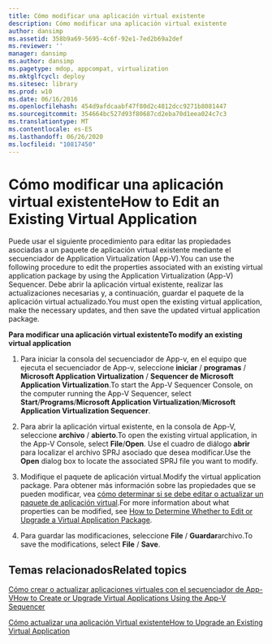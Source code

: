 ```yaml
---
title: Cómo modificar una aplicación virtual existente
description: Cómo modificar una aplicación virtual existente
author: dansimp
ms.assetid: 358b9a69-5695-4c6f-92e1-7ed2b69a2def
ms.reviewer: ''
manager: dansimp
ms.author: dansimp
ms.pagetype: mdop, appcompat, virtualization
ms.mktglfcycl: deploy
ms.sitesec: library
ms.prod: w10
ms.date: 06/16/2016
ms.openlocfilehash: 454d9afdcaabf47f80d2c4812dcc9271b8081447
ms.sourcegitcommit: 354664bc527d93f80687cd2eba70d1eea024c7c3
ms.translationtype: MT
ms.contentlocale: es-ES
ms.lasthandoff: 06/26/2020
ms.locfileid: "10817450"
---
```

# <span data-ttu-id="88fd9-103">Cómo modificar una aplicación virtual existente</span><span class="sxs-lookup"><span data-stu-id="88fd9-103">How to Edit an Existing Virtual Application</span></span>


<span data-ttu-id="88fd9-104">Puede usar el siguiente procedimiento para editar las propiedades asociadas a un paquete de aplicación virtual existente mediante el secuenciador de Application Virtualization (App-V).</span><span class="sxs-lookup"><span data-stu-id="88fd9-104">You can use the following procedure to edit the properties associated with an existing virtual application package by using the Application Virtualization (App-V) Sequencer.</span></span> <span data-ttu-id="88fd9-105">Debe abrir la aplicación virtual existente, realizar las actualizaciones necesarias y, a continuación, guardar el paquete de la aplicación virtual actualizado.</span><span class="sxs-lookup"><span data-stu-id="88fd9-105">You must open the existing virtual application, make the necessary updates, and then save the updated virtual application package.</span></span>

**<span data-ttu-id="88fd9-106">Para modificar una aplicación virtual existente</span><span class="sxs-lookup"><span data-stu-id="88fd9-106">To modify an existing virtual application</span></span>**

1.  <span data-ttu-id="88fd9-107">Para iniciar la consola del secuenciador de App-v, en el equipo que ejecuta el secuenciador de App-v, seleccione **iniciar** / **programas** / **Microsoft Application Virtualization** / **Sequencer de Microsoft Application Virtualization**.</span><span class="sxs-lookup"><span data-stu-id="88fd9-107">To start the App-V Sequencer Console, on the computer running the App-V Sequencer, select **Start**/**Programs**/**Microsoft Application Virtualization**/**Microsoft Application Virtualization Sequencer**.</span></span>

2.  <span data-ttu-id="88fd9-108">Para abrir la aplicación virtual existente, en la consola de App-V, seleccione **archivo** / **abierto**.</span><span class="sxs-lookup"><span data-stu-id="88fd9-108">To open the existing virtual application, in the App-V Console, select **File**/**Open**.</span></span> <span data-ttu-id="88fd9-109">Use el cuadro de diálogo **abrir** para localizar el archivo SPRJ asociado que desea modificar.</span><span class="sxs-lookup"><span data-stu-id="88fd9-109">Use the **Open** dialog box to locate the associated SPRJ file you want to modify.</span></span>

3.  <span data-ttu-id="88fd9-110">Modifique el paquete de aplicación virtual.</span><span class="sxs-lookup"><span data-stu-id="88fd9-110">Modify the virtual application package.</span></span> <span data-ttu-id="88fd9-111">Para obtener más información sobre las propiedades que se pueden modificar, vea [cómo determinar si se debe editar o actualizar un paquete de aplicación virtual](how-to-determine-whether-to-edit-or-upgrade-a-virtual-application-package.md).</span><span class="sxs-lookup"><span data-stu-id="88fd9-111">For more information about what properties can be modified, see [How to Determine Whether to Edit or Upgrade a Virtual Application Package](how-to-determine-whether-to-edit-or-upgrade-a-virtual-application-package.md).</span></span>

4.  <span data-ttu-id="88fd9-112">Para guardar las modificaciones, seleccione **File**  /  **Guardar**archivo.</span><span class="sxs-lookup"><span data-stu-id="88fd9-112">To save the modifications, select **File** / **Save**.</span></span>

## <span data-ttu-id="88fd9-113">Temas relacionados</span><span class="sxs-lookup"><span data-stu-id="88fd9-113">Related topics</span></span>


[<span data-ttu-id="88fd9-114">Cómo crear o actualizar aplicaciones virtuales con el secuenciador de App-V</span><span class="sxs-lookup"><span data-stu-id="88fd9-114">How to Create or Upgrade Virtual Applications Using the App-V Sequencer</span></span>](how-to-create-or-upgrade-virtual-applications-using--the-app-v-sequencer.md)

[<span data-ttu-id="88fd9-115">Cómo actualizar una aplicación Virtual existente</span><span class="sxs-lookup"><span data-stu-id="88fd9-115">How to Upgrade an Existing Virtual Application</span></span>](how-to-upgrade-an-existing-virtual-application.md)

 

 





